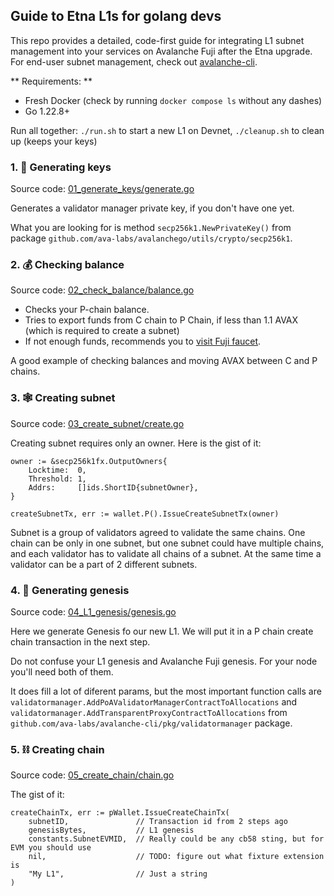 ## Guide to Etna L1s for golang devs

This repo provides a detailed, code-first guide for integrating L1 subnet management into your services on Avalanche Fuji after the Etna upgrade. For end-user subnet management, check out [avalanche-cli](https://github.com/ava-labs/avalanche-cli).

** Requirements: **
- Fresh Docker (check by running `docker compose ls` without any dashes)
- Go 1.22.8+

Run all together: `./run.sh` to start a new L1 on Devnet, `./cleanup.sh` to clean up (keeps your keys)

### 1. 🔑 Generating keys

Source code: [01_generate_keys/generate.go](./01_generate_keys/generate.go)

Generates a validator manager private key, if you don't have one yet.

What you are looking for is method `secp256k1.NewPrivateKey()` from package `github.com/ava-labs/avalanchego/utils/crypto/secp256k1`.

### 2. 💰 Checking balance

Source code: [02_check_balance/balance.go](./02_check_balance/balance.go)

- Checks your P-chain balance.
- Tries to export funds from C chain to P Chain, if less than 1.1 AVAX (which is required to create a subnet)
- If not enough funds, recommends you to [visit Fuji faucet](https://test.core.app/tools/testnet-faucet/?subnet=c&token=c). 

A good example of checking balances and moving AVAX between C and P chains.

### 3. 🕸️ Creating subnet

Source code: [03_create_subnet/create.go](./03_create_subnet/create.go)

Creating subnet requires only an owner. Here is the gist of it:

```golang
owner := &secp256k1fx.OutputOwners{
    Locktime:  0,
    Threshold: 1,
    Addrs:     []ids.ShortID{subnetOwner},
}

createSubnetTx, err := wallet.P().IssueCreateSubnetTx(owner)
```

Subnet is a group of validators agreed to validate the same chains. One chain can be only in one subnet, but one subnet could have multiple chains, and each validator has to validate all chains of a subnet. At the same time a validator can be a part of 2 different subnets. 


### 4. 🧱 Generating genesis

Source code: [04_L1_genesis/genesis.go](./04_L1_genesis/genesis.go)

Here we generate Genesis fo our new L1. We will put it in a P chain create chain transaction in the next step. 

Do not confuse your L1 genesis and Avalanche Fuji genesis. For your node you'll need both of them.

It does fill a lot of diferent params, but the most important function calls are `validatormanager.AddPoAValidatorManagerContractToAllocations` and `validatormanager.AddTransparentProxyContractToAllocations` from `github.com/ava-labs/avalanche-cli/pkg/validatormanager` package.

### 5. ⛓️  Creating chain

Source code: [05_create_chain/chain.go](./05_create_chain/chain.go)

The gist of it: 

```golang
createChainTx, err := pWallet.IssueCreateChainTx(
    subnetID,               // Transaction id from 2 steps ago
    genesisBytes,           // L1 genesis
    constants.SubnetEVMID,  // Really could be any cb58 sting, but for EVM you should use 
    nil,                    // TODO: figure out what fixture extension is
    "My L1",                // Just a string
)
```
